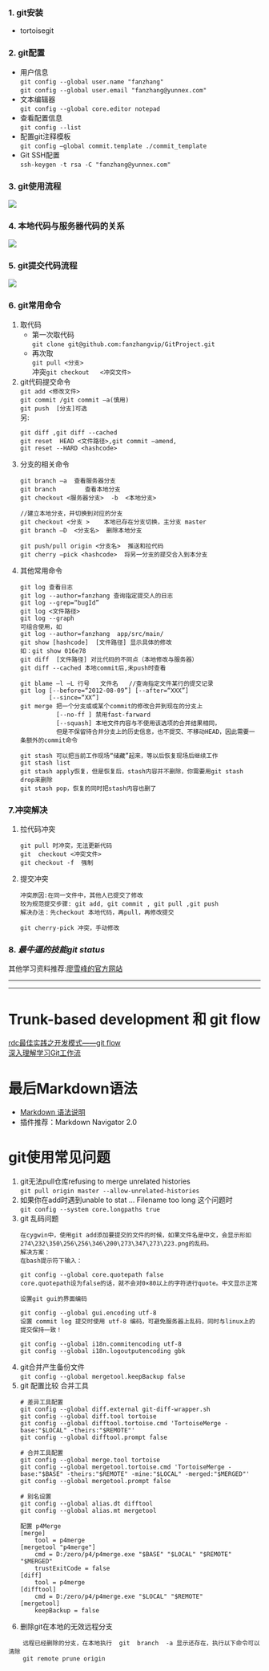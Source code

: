 ### 1. git安装
* tortoisegit
### 2. git配置
* 用户信息\
  `git config --global user.name "fanzhang"`\
  `git config --global user.email "fanzhang@yunnex.com"`
* 文本编辑器\
  `git config --global core.editor notepad`
* 查看配置信息\
  `git config --list`
* 配置git注释模板\
 `git config –global commit.template ./commit_template`
* Git SSH配置\
  `ssh-keygen -t rsa -C "fanzhang@yunnex.com"`
### 3. git使用流程
![](./image/git1.png) 
### 4. 本地代码与服务器代码的关系
![](./image/git2.png)
### 5. git提交代码流程
![](./image/git3.png)
### 6. git常用命令
1. 取代码
    * 第一次取代码\
    `git clone git@github.com:fanzhangvip/GitProject.git`
    * 再次取\
      `git pull <分支>`\
      冲突`git checkout   <冲突文件>`
2. git代码提交命令\
    `git add <修改文件>`\
    `git commit /git commit –a(慎用)`\
    `git push  [分支]可选`\
    另:
      ```
      git diff ,git diff --cached
      git reset  HEAD <文件路径>,git commit –amend,
      git reset --HARD <hashcode>
      ```
3. 分支的相关命令
    ```
    git branch –a  查看服务器分支
    git branch        查看本地分支
    git checkout <服务器分支>  -b  <本地分支>

    //建立本地分支，并切换到对应的分支
    git checkout <分支 >    本地已存在分支切换，主分支 master
    git branch –D  <分支名>  删除本地分支

    git push/pull origin <分支名>  推送和拉代码
    git cherry –pick <hashcode>  将另一分支的提交合入到本分支
    ```
4. 其他常用命令
    ```
    git log 查看日志
    git log --author=fanzhang 查询指定提交人的日志
    git log --grep=“bugId”
    git log <文件路径>
    git log --graph
    可组合使用，如
    git log --author=fanzhang  app/src/main/
    git show [hashcode]  [文件路径] 显示具体的修改
    如：git show 016e78
    git diff  [文件路径] 对比代码的不同点（本地修改与服务器）
    git diff --cached 本地commit后,未push时查看

    git blame –l –L 行号   文件名   //查询指定文件某行的提交记录
    git log [--before=“2012-08-09”] [--after=“XXX”]
            [--since=“XX”]
    git merge 把一个分支或或某个commit的修改合并到现在的分支上
              [--no-ff ] 禁用fast-farward
              [--squash] 本地文件内容与不使用该选项的合并结果相同，
              但是不保留待合并分支上的历史信息，也不提交、不移动HEAD，因此需要一条额外的commit命令

    git stash 可以把当前工作现场“储藏”起来，等以后恢复现场后继续工作
    git stash list
    git stash apply恢复，但是恢复后，stash内容并不删除，你需要用git stash drop来删除
    git stash pop，恢复的同时把stash内容也删了
    ```
### 7.冲突解决
1. 拉代码冲突
    ```
    git pull 时冲突，无法更新代码
    git  checkout <冲突文件>
    git checkout -f  强制
    ```
2. 提交冲突
    ```
    冲突原因:在同一文件中，其他人已提交了修改
    较为规范提交步骤: git add, git commit , git pull ,git push
    解决办法：先checkout 本地代码，再pull，再修改提交

    git cherry-pick 冲突，手动修改
    ```
### 8. *最牛逼的技能git status*
其他学习资料推荐:[廖雪峰的官方网站](https://www.liaoxuefeng.com/wiki/0013739516305929606dd18361248578c67b8067c8c017b000)

------
------
# Trunk-based development 和 git flow
[rdc最佳实践之开发模式——git flow](https://yq.aliyun.com/articles/137035)\
[深入理解学习Git工作流](https://segmentfault.com/a/1190000002918123)

# 最后Markdown语法
* [Markdown 语法说明](http://www.appinn.com/markdown/)
* 插件推荐：Markdown Navigator 2.0

# git使用常见问题
1. git无法pull仓库refusing to merge unrelated histories\
    `git pull origin master --allow-unrelated-histories`
2. 如果你在add时遇到unable to stat ... Filename too long 这个问题时\
    `git config --system core.longpaths true`
3. git 乱码问题
    ```
    在cygwin中，使用git add添加要提交的文件的时候，如果文件名是中文，会显示形如274\232\350\256\256\346\200\273\347\273\223.png的乱码。
    解决方案：
    在bash提示符下输入：

    git config --global core.quotepath false
    core.quotepath设为false的话，就不会对0×80以上的字符进行quote。中文显示正常

    设置git gui的界面编码

    git config --global gui.encoding utf-8
    设置 commit log 提交时使用 utf-8 编码，可避免服务器上乱码，同时与linux上的提交保持一致！

    git config --global i18n.commitencoding utf-8
    git config --global i18n.logoutputencoding gbk
    ```
4. git合并产生备份文件\
    `git config --global mergetool.keepBackup false`
5. git 配置比较 合并工具
    ```
    # 差异工具配置
    git config --global diff.external git-diff-wrapper.sh
    git config --global diff.tool tortoise
    git config --global difftool.tortoise.cmd 'TortoiseMerge -base:"$LOCAL" -theirs:"$REMOTE"'
    git config --global difftool.prompt false

    # 合并工具配置
    git config --global merge.tool tortoise
    git config --global mergetool.tortoise.cmd 'TortoiseMerge -base:"$BASE" -theirs:"$REMOTE" -mine:"$LOCAL" -merged:"$MERGED"'
    git config --global mergetool.prompt false

    # 别名设置
    git config --global alias.dt difftool
    git config --global alias.mt mergetool

    配置 p4Merge
    [merge]
        tool = p4merge
    [mergetool "p4merge"]
        cmd = D:/zero/p4/p4merge.exe "$BASE" "$LOCAL" "$REMOTE" "$MERGED"
        trustExitCode = false
    [diff]
        tool = p4merge
    [difftool]
        cmd = D:/zero/p4/p4merge.exe "$LOCAL" "$REMOTE"
    [mergetool]
        keepBackup = false
    ```
6. 删除git在本地的无效远程分支
```
    远程已经删除的分支，在本地执行  git  branch  -a 显示还存在，执行以下命令可以清除
    git remote prune origin
```